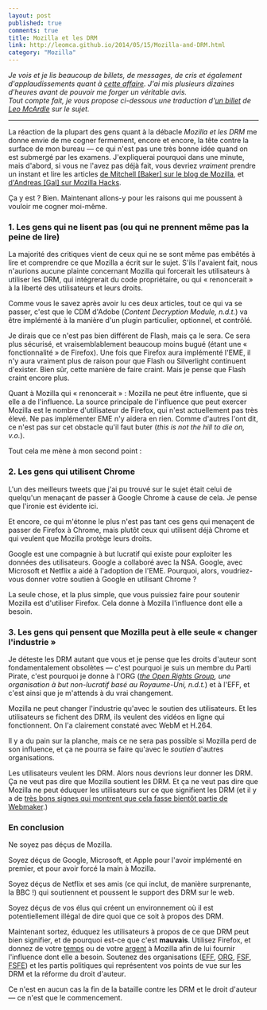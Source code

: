 ```yaml
---
layout: post
published: true
comments: true
title: Mozilla et les DRM
link: http://leomca.github.io/2014/05/15/Mozilla-and-DRM.html
category: "Mozilla"
---
```

*Je vois et je lis beaucoup de billets, de messages, de cris et également d'applaudissements quant à [cette affaire](https://hacks.mozilla.org/2014/05/reconciling-mozillas-mission-and-w3c-eme/). J'ai mis plusieurs dizaines d'heures avant de pouvoir me forger un véritable avis.  
Tout compte fait, je vous propose ci-dessous une traduction d'[un billet](http://leomca.github.io/2014/05/15/Mozilla-and-DRM.html) de [Leo McArdle](http://leomca.github.io/) sur le sujet.*

---

La réaction de la plupart des gens quant à la débacle *Mozilla et les DRM* me donne envie de me cogner fermement, encore et encore, la tête contre la surface de mon bureau — ce qui n'est pas une très bonne idée quand on est submergé par les examens. J'expliquerai pourquoi dans une minute, mais d'abord, si vous ne l'avez pas déjà fait, vous devriez *vraiment* prendre un instant et lire les articles [de Mitchell \[Baker\] sur le blog de Mozilla](https://blog.mozilla.org/blog/2014/05/14/drm-and-the-challenge-of-serving-users/), et [d'Andreas \[Gal\] sur Mozilla Hacks](https://hacks.mozilla.org/2014/05/reconciling-mozillas-mission-and-w3c-eme/).

Ça y est ? Bien. Maintenant allons-y pour les raisons qui me poussent à vouloir me cogner moi-même.

### 1. Les gens qui ne lisent pas (ou qui ne prennent même pas la peine de lire)

La majorité des critiques vient de ceux qui ne se sont même pas embêtés à lire et comprendre ce que Mozilla a écrit sur le sujet. S'ils l'avaient fait, nous n'aurions aucune plainte concernant Mozilla qui forcerait les utilisateurs à utiliser les DRM, qui intégrerait du code propriétaire, ou qui « renoncerait » à la liberté des utilisateurs et leurs droits.

Comme vous le savez après avoir lu ces deux articles, tout ce qui va se passer, c'est que le CDM d'Adobe (*Content Decryption Module, n.d.t.*) va être implémenté à la manière d'un plugin particulier, optionnel, et contrôlé.

Je dirais que ce n'est pas bien différent de Flash, mais ça le sera. Ce sera plus sécurisé, et vraisemblablement beaucoup moins bugué (étant une « fonctionnalité » de Firefox). Une fois que Firefox aura implémenté l'EME, il n'y aura vraiment plus de raison pour que Flash ou Silverlight continuent d'exister. Bien sûr, cette manière de faire craint. Mais je pense que Flash craint encore plus.

Quant à Mozilla qui « renoncerait » : Mozilla ne peut être influente, que si elle a de l'influence. La source principale de l'influence que peut exercer Mozilla est le nombre d'utilisateur de Firefox, qui n'est actuellement pas très élevé. Ne pas implémenter EME n'y aidera en rien. Comme d'autres l'ont dit, ce n'est pas sur cet obstacle qu'il faut buter (*this is not the hill to die on, v.o.*).

Tout cela me mène à mon second point :

### 2. Les gens qui utilisent Chrome

L'un des meilleurs tweets que j'ai pu trouvé sur le sujet était celui de quelqu'un menaçant de passer à Google Chrome à cause de cela. Je pense que l'ironie est évidente ici.

Et encore, ce qui m'étonne le plus n'est pas tant ces gens qui menaçent de passer de Firefox à Chrome, mais plutôt ceux qui utilisent déjà Chrome et qui veulent que Mozilla protège leurs droits.

Google est une compagnie à but lucratif qui existe pour exploiter les données des utilisateurs. Google a collaboré avec la NSA. Google, avec Microsoft et Netflix a aidé à l'adoption de l'EME. Pourquoi, alors, voudriez-vous donner votre soutien à Google en utilisant Chrome ?

La seule chose, et la plus simple, que vous puissiez faire pour soutenir Mozilla est d'utiliser Firefox. Cela donne à Mozilla l'influence dont elle a besoin.

### 3. Les gens qui pensent que Mozilla peut à elle seule « changer l'industrie »

Je déteste les DRM autant que vous et je pense que les droits d'auteur sont fondamentalement obsolètes — c'est pourquoi je suis un membre du Parti Pirate, c'est pourquoi je donne à l'ORG (*[the Open Rights Group](http://openrightsgroup.org/), une organisation à but non-lucratif basé au Royaume-Uni, n.d.t.*) et à l'EFF, et c'est ainsi que je m'attends à du vrai changement.

Mozilla ne peut changer l'industrie qu'avec le soutien des utilisateurs. Et les utilisateurs se fichent des DRM, ils veulent des vidéos en ligne qui fonctionnent. On l'a clairement constaté avec WebM et H.264.

Il y a du pain sur la planche, mais ce ne sera pas possible si Mozilla perd de son influence, et ça ne pourra se faire qu'avec le *soutien* d'autres organisations.

Les utilisateurs veulent les DRM. Alors nous devrions leur donner les DRM. Ça ne veut pas dire que Mozilla soutient les DRM. Et ça ne veut pas dire que Mozilla ne peut éduquer les utilisateurs sur ce que signifient les DRM (et il y a de [très bons signes qui montrent que cela fasse bientôt partie de Webmaker](https://twitter.com/remixmanifesto/status/466664657814818818).)

### En conclusion

Ne soyez pas déçus de Mozilla.

Soyez déçus de Google, Microsoft, et Apple pour l'avoir implémenté en premier, et pour avoir forcé la main à Mozilla.

Soyez déçus de Netflix et ses amis (ce qui inclut, de manière surprenante, la BBC !) qui soutiennent et poussent le support des DRM sur le web.

Soyez déçus de vos élus qui créent un environnement où il est potentiellement illégal de dire quoi que ce soit à propos des DRM.

Maintenant sortez, éduquez les utilisateurs à propos de ce que DRM peut bien signifier, et de pourquoi est-ce que c'est **mauvais**. Utilisez Firefox, et donnez de votre [temps](https://www.mozilla.org/en-US/contribute/) ou de votre [argent](https://sendto.mozilla.org/page/contribute/) à Mozilla afin de lui fournir l'influence dont elle a besoin. Soutenez des organisations ([EFF](https://www.eff.org/), [ORG](https://www.openrightsgroup.org/), [FSF](https://www.fsf.org/), [FSFE](https://fsfe.org/)) et les partis politiques qui représentent vos points de vue sur les DRM et la réforme du droit d'auteur.

Ce n'est en aucun cas la fin de la bataille contre les DRM et le droit d'auteur — ce n'est que le commencement.
